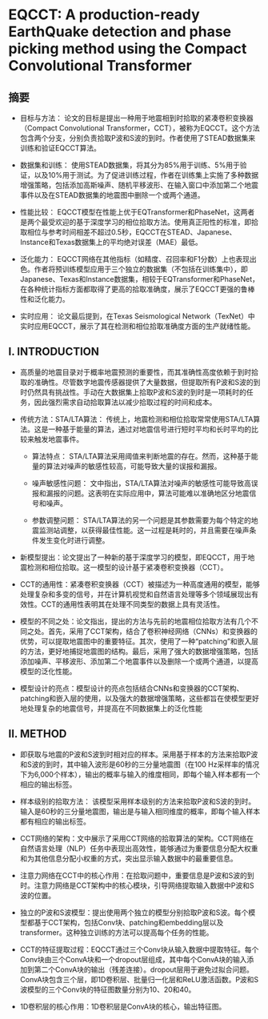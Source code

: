 # EQCCT: A production-ready EarthQuake detection and phase picking method using the Compact Convolutional Transformer


## 摘要

* 目标与方法：
论文的目标是提出一种用于地震相到时拾取的紧凑卷积变换器（Compact Convolutional Transformer，CCT），被称为EQCCT。这个方法包含两个分支，分别负责拾取P波和S波的到时。作者使用了STEAD数据集来训练和验证EQCCT算法。

* 数据集和训练：
使用STEAD数据集，将其分为85%用于训练、5%用于验证，以及10%用于测试。为了促进训练过程，作者在训练集上实施了多种数据增强策略，包括添加高斯噪声、随机平移波形、在输入窗口中添加第二个地震事件以及在STEAD数据集的地震图中删除一个或两个通道。

* 性能比较：
EQCCT模型在性能上优于EQTransformer和PhaseNet，这两者是两个最受欢迎的基于深度学习的相位拾取方法。使用真正阳性的标准，即拾取相位与参考时间相差不超过0.5秒，EQCCT在STEAD、Japanese、Instance和Texas数据集上的平均绝对误差（MAE）最低。

* 泛化能力：
EQCCT网络在其他指标（如精度、召回率和F1分数）上也表现出色。作者将预训练模型应用于三个独立的数据集（不包括在训练集中），即Japanese、Texas和Instance数据集，相较于EQTransformer和PhaseNet，在各种统计指标方面都取得了更高的拾取准确度，展示了EQCCT更强的鲁棒性和泛化能力。

* 实时应用：
论文最后提到，在Texas Seismological Network（TexNet）中实时应用EQCCT，展示了其在检测和相位拾取准确度方面的生产就绪性能。



## I. INTRODUCTION

* 高质量的地震目录对于概率地震预测的重要性，而其准确性高度依赖于到时拾取的准确性。尽管数字地震传感器提供了大量数据，但提取所有P波和S波的到时仍然具有挑战性。手动在大数据集上拾取P波和S波的到时是一项耗时的任务，因此强烈需求自动拾取算法以减少拾取过程的时间和成本。

* 传统方法：STA/LTA算法：
传统上，地震检测和相位拾取常常使用STA/LTA算法。这是一种基于能量的算法，通过对地震信号进行短时平均和长时平均的比较来触发地震事件。
    * 算法特点：
STA/LTA算法采用阈值来判断地震的存在。然而，这种基于能量的算法对噪声的敏感性较高，可能导致大量的误报和漏报。

    * 噪声敏感性问题：
文中指出，STA/LTA算法对噪声的敏感性可能导致高误报和漏报的问题。这表明在实际应用中，算法可能难以准确地区分地震信号和噪声。

    * 参数调整问题：
STA/LTA算法的另一个问题是其参数需要为每个特定的地震监测站调整，以获得最佳性能。这一过程是耗时的，并且需要在噪声条件发生变化时进行调整。


* 新模型提出：论文提出了一种新的基于深度学习的模型，即EQCCT，用于地震检测和相位拾取。这一模型的设计基于紧凑卷积变换器（CCT）。

* CCT的通用性：紧凑卷积变换器（CCT）被描述为一种高度通用的模型，能够处理复杂和多变的信号，并在计算机视觉和自然语言处理等多个领域展现出有效性。CCT的通用性表明其在处理不同类型的数据上具有灵活性。

* 模型的不同之处：论文指出，提出的方法与先前的地震相位拾取方法有几个不同之处。首先，采用了CCT架构，结合了卷积神经网络（CNNs）和变换器的优势，可以提取地震图中的重要特征。其次，使用了一种“patching”和嵌入层的方法，更好地捕捉地震图的结构。最后，采用了强大的数据增强策略，包括添加噪声、平移波形、添加第二个地震事件以及删除一个或两个通道，以提高模型的泛化性能。

* 模型设计的亮点：模型设计的亮点包括结合CNNs和变换器的CCT架构、patching和嵌入层的使用，以及强大的数据增强策略，这些都旨在使模型更好地处理复杂的地震信号，并提高在不同数据集上的泛化性能

## II. METHOD

* 即获取与地震的P波和S波到时相对应的样本。采用基于样本的方法来拾取P波和S波的到时，其中输入波形是60秒的三分量地震图（在100 Hz采样率的情况下为6,000个样本），输出的概率与输入的维度相同，即每个输入样本都有一个相应的输出标签。

* 样本级别的拾取方法：
该模型采用样本级别的方法来拾取P波和S波的到时。输入是60秒的三分量地震图，输出是与输入相同维度的概率，即每个输入样本都有相应的输出标签。

* CCT网络的架构：文中展示了采用CCT网络的拾取算法的架构。CCT网络在自然语言处理（NLP）任务中表现出高效性，能够通过为重要信息分配大权重和为其他信息分配小权重的方式，突出显示输入数据中的最重要信息。

* 注意力网络在CCT中的核心作用：在拾取问题中，重要信息是P波和S波的到时。注意力网络是CCT架构中的核心模块，引导网络提取输入数据中P波和S波的位置。

* 独立的P波和S波模型：提出使用两个独立的模型分别拾取P波和S波。每个模型都基于CCT架构，包括Conv块、patching和embedding层以及transformer。这种独立训练的方法可以提高每个任务的性能。

* CCT的特征提取过程：EQCCT通过三个Conv块从输入数据中提取特征。每个Conv块由三个ConvA块和一个dropout层组成，其中每个ConvA块的输入添加到第二个ConvA块的输出（残差连接）。dropout层用于避免过拟合问题。ConvA块包含三个层，即1D卷积层、批量归一化层和ReLU激活函数。P波和S波模型的三个Conv块的特征图数量分别为10、20和40。

* 1D卷积层的核心作用：1D卷积层是ConvA块的核心，输出特征图。


